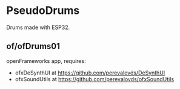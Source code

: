 # PseudoDrums

Drums made with ESP32.


## of/ofDrums01

openFrameworks app, requires:
- ofxDeSynthUI at https://github.com/perevalovds/DeSynthUI
- ofxSoundUtils at https://github.com/perevalovds/ofxSoundUtils

